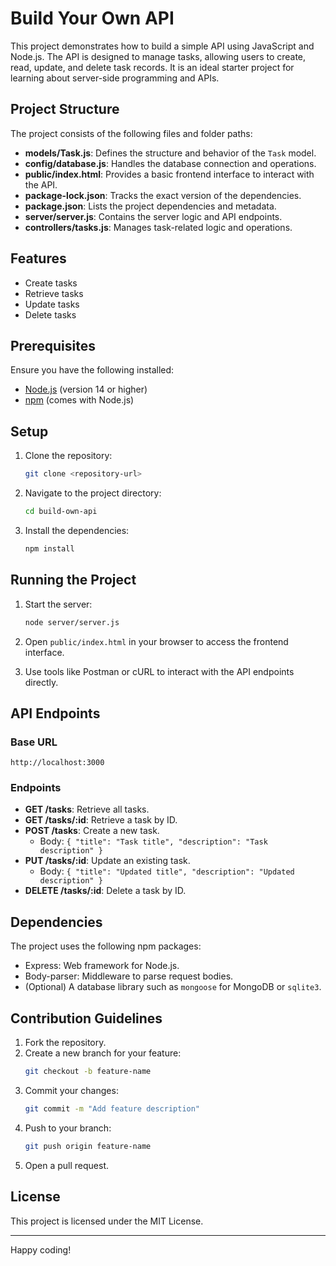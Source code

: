 # Build Your Own API

This project demonstrates how to build a simple API using JavaScript and Node.js. The API is designed to manage tasks, allowing users to create, read, update, and delete task records. It is an ideal starter project for learning about server-side programming and APIs.

## Project Structure

The project consists of the following files and folder paths:

- **models/Task.js**: Defines the structure and behavior of the `Task` model.
- **config/database.js**: Handles the database connection and operations.
- **public/index.html**: Provides a basic frontend interface to interact with the API.
- **package-lock.json**: Tracks the exact version of the dependencies.
- **package.json**: Lists the project dependencies and metadata.
- **server/server.js**: Contains the server logic and API endpoints.
- **controllers/tasks.js**: Manages task-related logic and operations.

## Features

- Create tasks
- Retrieve tasks
- Update tasks
- Delete tasks

## Prerequisites

Ensure you have the following installed:

- [Node.js](https://nodejs.org/) (version 14 or higher)
- [npm](https://www.npmjs.com/) (comes with Node.js)

## Setup

1. Clone the repository:
   ```bash
   git clone <repository-url>
   ```

2. Navigate to the project directory:
   ```bash
   cd build-own-api
   ```

3. Install the dependencies:
   ```bash
   npm install
   ```

## Running the Project

1. Start the server:
   ```bash
   node server/server.js
   ```

2. Open `public/index.html` in your browser to access the frontend interface.

3. Use tools like Postman or cURL to interact with the API endpoints directly.

## API Endpoints

### Base URL
```
http://localhost:3000
```

### Endpoints

- **GET /tasks**: Retrieve all tasks.
- **GET /tasks/:id**: Retrieve a task by ID.
- **POST /tasks**: Create a new task.
  - Body: `{ "title": "Task title", "description": "Task description" }`
- **PUT /tasks/:id**: Update an existing task.
  - Body: `{ "title": "Updated title", "description": "Updated description" }`
- **DELETE /tasks/:id**: Delete a task by ID.

## Dependencies

The project uses the following npm packages:

- Express: Web framework for Node.js.
- Body-parser: Middleware to parse request bodies.
- (Optional) A database library such as `mongoose` for MongoDB or `sqlite3`.

## Contribution Guidelines

1. Fork the repository.
2. Create a new branch for your feature:
   ```bash
   git checkout -b feature-name
   ```
3. Commit your changes:
   ```bash
   git commit -m "Add feature description"
   ```
4. Push to your branch:
   ```bash
   git push origin feature-name
   ```
5. Open a pull request.

## License

This project is licensed under the MIT License.

---

Happy coding!
